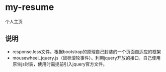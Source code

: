 # my-resume
个人主页
## 说明
- response.less文件。根据bootstrap的原理自己封装的一个页面自适应的框架
- mousewheel_jquery.js（鼠标滚轮事件）。利用jquery开放的接口，自己使用原生js封装，使用时需提前引入jquery官方文件。
